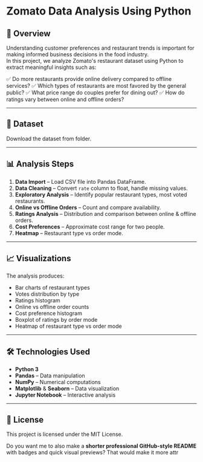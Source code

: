 # Zomato Data Analysis Using Python

## 📌 Overview
Understanding customer preferences and restaurant trends is important for making informed business decisions in the food industry.  
In this project, we analyze Zomato's restaurant dataset using Python to extract meaningful insights such as:

✅ Do more restaurants provide online delivery compared to offline services?
✅ Which types of restaurants are most favored by the general public?
✅ What price range do couples prefer for dining out?
✅ How do ratings vary between online and offline orders?

---

## 📂 Dataset
Download the dataset from folder.

---

## 📊 Analysis Steps

1. **Data Import** – Load CSV file into Pandas DataFrame.
2. **Data Cleaning** – Convert `rate` column to float, handle missing values.
3. **Exploratory Analysis** – Identify popular restaurant types, most voted restaurants.
4. **Online vs Offline Orders** – Count and compare availability.
5. **Ratings Analysis** – Distribution and comparison between online & offline orders.
6. **Cost Preferences** – Approximate cost range for two people.
7. **Heatmap** – Restaurant type vs order mode.

---

## 📈 Visualizations

The analysis produces:

* Bar charts of restaurant types
* Votes distribution by type
* Ratings histogram
* Online vs offline order counts
* Cost preference histogram
* Boxplot of ratings by order mode
* Heatmap of restaurant type vs order mode

---

## 🛠 Technologies Used

* **Python 3**
* **Pandas** – Data manipulation
* **NumPy** – Numerical computations
* **Matplotlib** & **Seaborn** – Data visualization
* **Jupyter Notebook** – Interactive analysis

---

## 📜 License

This project is licensed under the MIT License.

Do you want me to also make a **shorter professional GitHub-style README** with badges and quick visual previews? That would make it more attr
